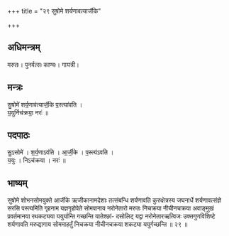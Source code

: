 +++
title = "२९ सुषोमे शर्यणावत्यार्जीके"

+++
## अधिमन्त्रम्
मरुतः। पुनर्वत्सः काण्वः। गायत्री।

## मन्त्रः
सु॒षोमे॑ शर्य॒णाव॑त्यार्जी॒के प॒स्त्या॑वति ।  
य॒युर्निच॑क्रया॒ नरः॑ ॥

## पदपाठः
सु॒ऽसोमे॑ । श॒र्य॒णाऽव॑ति । आ॒र्जी॒के । प॒स्त्य॑ऽवति ।  
य॒युः । निऽच॑क्रया । नरः॑ ॥

## भाष्यम्
सुषोमे शोभनसोमयुक्ते आर्जीके ऋजीकानामदेशाः तत्संबन्धि शर्यणावति कुरुक्षेत्रस्य जघनार्धे शर्यणावत्संज्ञे सरसि पस्त्यमिति गृहनाम यज्ञगृहोपेते सोमपानाय नरोनेतारो मरुतः निचक्रया नीचीनचक्रया अवाङ्मुखं प्रवर्तमानया रथकट्यया ययुर्यान्ति गच्छन्ति यातेश्छां- दसोलिट् यद्वा नरोनेतारऋत्विजः उक्तगुणविशिष्टे शर्यणावति मरुद्यागाय सोममाहर्तुं निचक्रया नीचीनचक्रया शकट्या ययुर्गच्छन्ति ॥ २९ ॥